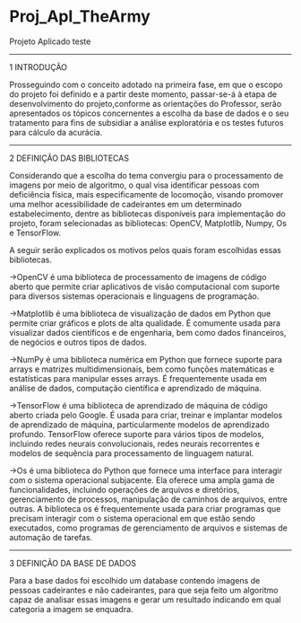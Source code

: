# Proj_Apl_TheArmy
Projeto Aplicado teste

-------------
1  INTRODUÇÃO 

Prosseguindo com o conceito adotado na primeira fase, em que o escopo do projeto foi definido e a partir deste momento, passar-se-á à etapa de desenvolvimento
do projeto,conforme as orientações do Professor, serão apresentados os tópicos concernentes a escolha da base de dados e o seu tratamento para fins de subsidiar a análise 
exploratória e os testes futuros para cálculo da acurácia.

-----------------------------
2  DEFINIÇÃO  DAS BIBLIOTECAS 

Considerando que a escolha do tema convergiu para o processamento de imagens por meio de algoritmo, o qual visa identificar pessoas com deficiência física,
mais especificamente de locomoção, visando promover uma melhor acessibilidade de cadeirantes em um determinado estabelecimento, dentre as bibliotecas disponíveis
para implementação do projeto, foram selecionadas as bibliotecas: OpenCV, Matplotlib, Numpy, Os e TensorFlow. 

A seguir serão explicados os motivos pelos quais foram escolhidas essas bibliotecas.

->OpenCV é uma  biblioteca de processamento de imagens de código aberto que permite criar aplicativos de visão computacional com suporte para diversos 
sistemas operacionais e linguagens de programação.

->Matplotlib é uma biblioteca de visualização de dados em Python que permite criar gráficos e plots de alta qualidade. É comumente usada para visualizar
dados científicos e de engenharia, bem como dados financeiros, de negócios e outros tipos de dados.

->NumPy é uma biblioteca numérica em Python que fornece suporte para arrays e matrizes multidimensionais, bem como funções matemáticas e estatísticas para 
manipular esses arrays. É frequentemente usada em análise de dados, computação científica e aprendizado de máquina.

->TensorFlow é uma biblioteca de aprendizado de máquina de código aberto criada pelo Google. É usada para criar, treinar e implantar modelos de aprendizado 
de máquina, particularmente modelos de aprendizado profundo. TensorFlow oferece suporte para vários tipos de modelos, incluindo redes neurais convolucionais,
redes neurais recorrentes e modelos de sequência para processamento de linguagem natural.

->Os é uma biblioteca do Python que fornece uma interface para interagir com o sistema operacional subjacente. Ela oferece uma ampla gama de funcionalidades,
incluindo operações de arquivos e diretórios, gerenciamento de processos, manipulação de caminhos de arquivos, entre outras. A biblioteca os é frequentemente 
usada para criar programas que precisam interagir com o sistema operacional em que estão sendo executados, como programas de gerenciamento de arquivos e sistemas 
de automação de tarefas.

-----------------
3  DEFINIÇÃO DA BASE DE DADOS

Para a base dados foi escolhido um database contendo imagens de pessoas cadeirantes e não cadeirantes, para que seja feito um algoritmo capaz 
de analisar essas imagens e gerar um resultado indicando em qual categoria a imagem se enquadra.
